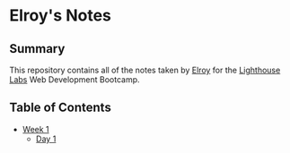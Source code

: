 # Elroy's Notes

## Summary

This repository contains all of the notes taken by [Elroy](https://github.com/letsfighting) for the [Lighthouse Labs](https://www.lighthouselabs.ca/) Web Development Bootcamp.

## Table of Contents

- [Week 1](/Week_1)
  - [Day 1](/Week_1/Day_1)
